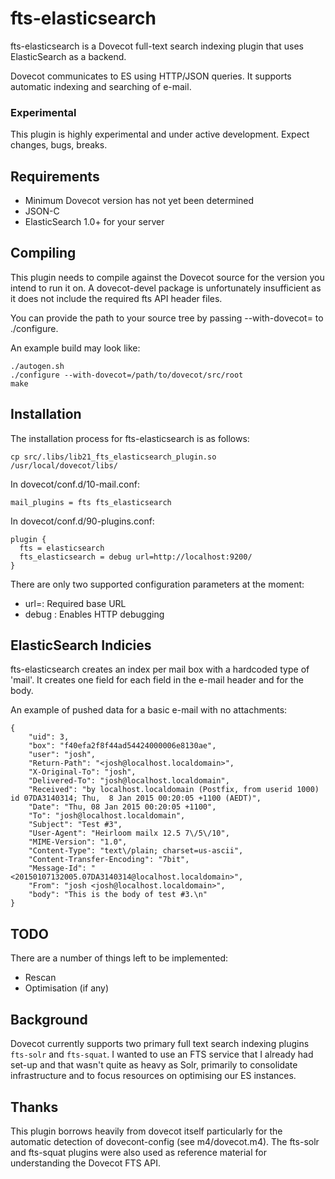 # fts-elasticsearch
fts-elasticsearch is a Dovecot full-text search indexing plugin that uses ElasticSearch as a backend.

Dovecot communicates to ES using HTTP/JSON queries. It supports automatic indexing and searching of e-mail.

### Experimental
This plugin is highly experimental and under active development. Expect changes, bugs, breaks.

## Requirements
* Minimum Dovecot version has not yet been determined
* JSON-C
* ElasticSearch 1.0+ for your server

## Compiling
This plugin needs to compile against the Dovecot source for the version you intend to run it on. A dovecot-devel package is unfortunately insufficient as it does not include the required fts API header files. 

You can provide the path to your source tree by passing --with-dovecot= to ./configure.

An example build may look like:

	./autogen.sh
    ./configure --with-dovecot=/path/to/dovecot/src/root
    make

## Installation
The installation process for fts-elasticsearch is as follows:
	
	cp src/.libs/lib21_fts_elasticsearch_plugin.so /usr/local/dovecot/libs/

In dovecot/conf.d/10-mail.conf:

	mail_plugins = fts fts_elasticsearch

In dovecot/conf.d/90-plugins.conf:

	plugin {
	  fts = elasticsearch
	  fts_elasticsearch = debug url=http://localhost:9200/
	}

There are only two supported configuration parameters at the moment:
* url=<elasticsearch url>: Required base URL
* debug : Enables HTTP debugging

## ElasticSearch Indicies
fts-elasticsearch creates an index per mail box with a hardcoded type of 'mail'. It creates one field for each field in the e-mail header and for the body.

An example of pushed data for a basic e-mail with no attachments:

	{
		"uid": 3,
		"box": "f40efa2f8f44ad54424000006e8130ae",
		"user": "josh",
		"Return-Path": "<josh@localhost.localdomain>",
		"X-Original-To": "josh",
		"Delivered-To": "josh@localhost.localdomain",
		"Received": "by localhost.localdomain (Postfix, from userid 1000) id 07DA3140314; Thu,  8 Jan 2015 00:20:05 +1100 (AEDT)",
		"Date": "Thu, 08 Jan 2015 00:20:05 +1100",
		"To": "josh@localhost.localdomain",
		"Subject": "Test #3",
		"User-Agent": "Heirloom mailx 12.5 7\/5\/10",
		"MIME-Version": "1.0",
		"Content-Type": "text\/plain; charset=us-ascii",
		"Content-Transfer-Encoding": "7bit",
		"Message-Id": "<20150107132005.07DA3140314@localhost.localdomain>",
		"From": "josh <josh@localhost.localdomain>",
		"body": "This is the body of test #3.\n"
	}

## TODO
There are a number of things left to be implemented:
* Rescan
* Optimisation (if any)

## Background
Dovecot currently supports two primary full text search indexing plugins `fts-solr` and `fts-squat`. I wanted to use an FTS service that I already had set-up and that wasn't quite as heavy as Solr, primarily to consolidate infrastructure and to focus resources on optimising our ES instances.

## Thanks
This plugin borrows heavily from dovecot itself particularly for the automatic detection of dovecont-config (see m4/dovecot.m4). The fts-solr and fts-squat plugins were also used as reference material for understanding the Dovecot FTS API.
